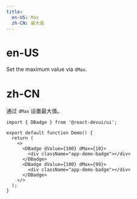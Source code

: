 ```yaml
---
title:
  en-US: Max
  zh-CN: 最大值
---
```


# en-US

Set the maximum value via `dMax`.

# zh-CN

通过 `dMax` 设置最大值。

```tsx
import { DBadge } from '@react-devui/ui';

export default function Demo() {
  return (
    <>
      <DBadge dValue={100} dMax={10}>
        <div className="app-demo-badge"></div>
      </DBadge>
      <DBadge dValue={100} dMax={99}>
        <div className="app-demo-badge"></div>
      </DBadge>
    </>
  );
}
```
